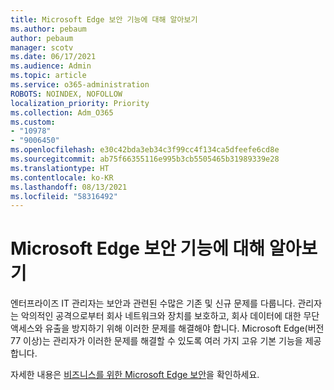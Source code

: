 ```yaml
---
title: Microsoft Edge 보안 기능에 대해 알아보기
ms.author: pebaum
author: pebaum
manager: scotv
ms.date: 06/17/2021
ms.audience: Admin
ms.topic: article
ms.service: o365-administration
ROBOTS: NOINDEX, NOFOLLOW
localization_priority: Priority
ms.collection: Adm_O365
ms.custom:
- "10978"
- "9006450"
ms.openlocfilehash: e30c42bda3eb34c3f99cc4f134ca5dfeefe6cd8e
ms.sourcegitcommit: ab75f66355116e995b3cb5505465b31989339e28
ms.translationtype: HT
ms.contentlocale: ko-KR
ms.lasthandoff: 08/13/2021
ms.locfileid: "58316492"
---
```

# <a name="learn-about-the-security-features-of-microsoft-edge"></a>Microsoft Edge 보안 기능에 대해 알아보기

엔터프라이즈 IT 관리자는 보안과 관련된 수많은 기존 및 신규 문제를 다룹니다. 관리자는 악의적인 공격으로부터 회사 네트워크와 장치를 보호하고, 회사 데이터에 대한 무단 액세스와 유출을 방지하기 위해 이러한 문제를 해결해야 합니다. Microsoft Edge(버전 77 이상)는 관리자가 이러한 문제를 해결할 수 있도록 여러 가지 고유 기본 기능을 제공합니다. 

자세한 내용은 [비즈니스를 위한 Microsoft Edge 보안](https://docs.microsoft.com/DeployEdge/ms-edge-security-for-business)을 확인하세요.